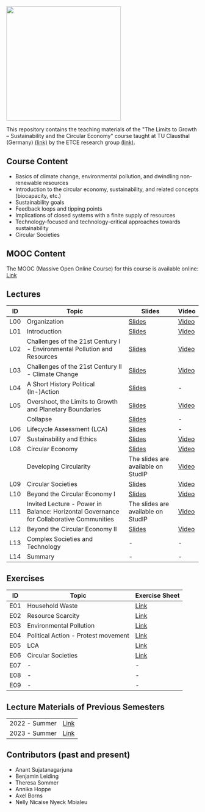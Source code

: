 <img src="https://github.com/user-attachments/assets/bb514772-084e-439f-997a-badfe089be76" width="300">

This repository contains the teaching materials of the "The Limits to Growth – Sustainability and the Circular Economy" course taught at TU Clausthal (Germany) [(link)](https://www.isse.tu-clausthal.de/en/) by the ETCE research group [(link)](https://etce-lab.com).

## Course Content

- Basics of climate change, environmental pollution, and dwindling non-renewable resources
- Introduction to the circular economy, sustainability, and related concepts (biocapacity, etc.)
- Sustainability goals
- Feedback loops and tipping points
- Implications of closed systems with a finite supply of resources
- Technology-focused and technology-critical approaches towards sustainability
- Circular Societies


## MOOC Content
The MOOC (Massive Open Online Course) for this course is available online: [Link](https://ltg.etce-lab.de/)

## Lectures

| ID  | Topic                                                      | Slides                                                           | Video                                                          |
|-----|------------------------------------------------------------|------------------------------------------------------------------|----------------------------------------------------------------|
| L00 | Organization                                               | [Slides](LTG-L00-Organization.pdf)                               | [Video](https://youtu.be/-mT3JjFKtwg)                           |
| L01 | Introduction                                               | [Slides](LTG-L01-Introduction.pdf)                               | [Video](https://youtu.be/JlxNfXUhMOY)                           |
| L02 | Challenges of the 21st Century I - Environmental Pollution and Resources | [Slides](LTG-L02-Challenges-I.pdf)                 | [Video](https://youtu.be/HMFQHEzZS78)                           |
| L03 | Challenges of the 21st Century II - Climate Change         | [Slides](LTG-L03-Challenges-II.pdf)                              | [Video](https://youtu.be/nnZKHqgPbew)                           |
| L04 | A Short History Political (In-)Action                      | [Slides](LTG-L04-Sustainability-and-Political-(In-)Action.pdf)   | -                                                              |
| L05 | Overshoot, the Limits to Growth and Planetary Boundaries   | [Slides](LTG-L05a-Limits-to-Growth-and-Planetary-Boundaries.pdf) | [Video](https://youtu.be/TLLNis9QIPM)                          |
|     | Collapse                                                   | [Slides](LTG-L05b-Bonus-Collapse.pdf)                            | -                                                              |
| L06 | Lifecycle Assessment (LCA)                                 | [Slides](LTG-L06-Lifecycle-Assessment.pdf)                       | -                                                              |
| L07 | Sustainability and Ethics                                  | [Slides](LTG-L07-Ethics-and-Sustainability.pdf)                  | [Video](https://youtu.be/q1Vxzn5_b5E)                          |
| L08 | Circular Economy                                           | [Slides](LTG-L08-Circular-Economy.pdf)                           | [Video](https://youtu.be/Mu2DiBM6MJ09)                        |
|     | Developing Circularity                                     | The slides are available on StudIP                               | [Video](https://youtu.be/DlMdN6OQF0w)                          |
| L09 | Circular Societies                                        | [Slides](LTG-L09-Circular-Societies.pdf)                         | [Video](https://youtu.be/VGDI2e9sw8A?feature=shared)            |
| L10 | Beyond the Circular Economy I                              | [Slides](LTG-L10-Beyond-the-Circular-Economy--Part-1.pdf)        | [Video](https://youtu.be/Ml0YHUng08o)                          |
| L11 | Invited Lecture - Power in Balance: Horizontal Governance for Collaborative Communities  | The slides are available on StudIP  | [Video](https://youtu.be/B27tabsSrjw)                         |
| L12 | Beyond the Circular Economy II                             | [Slides](LTG-L12-Beyond-the-Circular-Economy--Part-2.pdf)        | [Video](https://youtu.be/1cBqzcyRAhI)                          |
| L13 | Complex Societies and Technology                           | -                                                                | -                                                              |
| L14 | Summary                                                    | -                                                                | -                                                              |



## Exercises

| ID    | Topic                                   | Exercise Sheet                                     |
|-------|-----------------------------------------|----------------------------------------------------|
| E01   | Household Waste                         | [Link](Exercises/E01-Household-Waste.pdf)          |
| E02   | Resource Scarcity                       | [Link](Exercises/E02-Resource-Scarcity.pdf)        |
| E03   | Environmental Pollution                 | [Link](Exercises/E03-EnvironmentalPollution.pdf)   |
| E04   | Political Action - Protest movement     | [Link](Exercises/E04-protest-movement.pdf)         |
| E05   | LCA                                     | [Link](Exercises/E05-LCA.pdf)                      |
| E06   | Circular Societies                      | [Link](Exercises/E06-Circular-Societies.pdf)       |
| E07   | -                                       | -                             |
| E08   | -                                       | -                             |
| E09   | -                                       | -                             |


## Lecture Materials of Previous Semesters

|                |                                         | 
|----------------|-----------------------------------------|
| 2022 - Summer  | [Link](0_ARCHIVE/Summer-2022/README.md) |
| 2023 - Summer  | [Link](0_ARCHIVE/Summer-2023/README.md) |


## Contributors (past and present)
- Anant Sujatanagarjuna
- Benjamin Leiding
- Theresa Sommer
- Annika Hoppe
- Axel Borns
- Nelly Nicaise Nyeck Mbialeu
